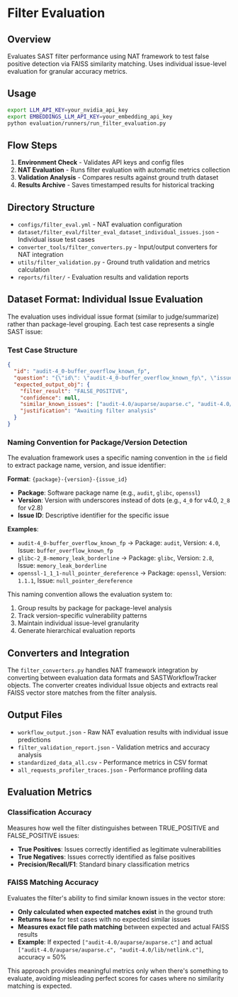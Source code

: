 # Filter Evaluation

## Overview
Evaluates SAST filter performance using NAT framework to test false positive detection via FAISS similarity matching. Uses individual issue-level evaluation for granular accuracy metrics.

## Usage
```bash
export LLM_API_KEY=your_nvidia_api_key
export EMBEDDINGS_LLM_API_KEY=your_embedding_api_key
python evaluation/runners/run_filter_evaluation.py
```

## Flow Steps
1. **Environment Check** - Validates API keys and config files
2. **NAT Evaluation** - Runs filter evaluation with automatic metrics collection
3. **Validation Analysis** - Compares results against ground truth dataset
4. **Results Archive** - Saves timestamped results for historical tracking

## Directory Structure
- `configs/filter_eval.yml` - NAT evaluation configuration
- `dataset/filter_eval/filter_eval_dataset_individual_issues.json` - Individual issue test cases
- `converter_tools/filter_converters.py` - Input/output converters for NAT integration
- `utils/filter_validation.py` - Ground truth validation and metrics calculation
- `reports/filter/` - Evaluation results and validation reports

## Dataset Format: Individual Issue Evaluation

The evaluation uses individual issue format (similar to judge/summarize) rather than package-level grouping. Each test case represents a single SAST issue:

### Test Case Structure
```json
{
  "id": "audit-4_0-buffer_overflow_known_fp",
  "question": "{\"id\": \"audit-4_0-buffer_overflow_known_fp\", \"issue_id\": \"buffer_overflow_known_fp\", \"issue_type\": \"OVERRUN\", \"severity\": \"high\", \"trace\": \"...\", \"file_path\": \"audit-4.0/auparse/auparse.c\", \"line_number\": 514, \"cwe_id\": \"CWE-120\"}",
  "expected_output_obj": {
    "filter_result": "FALSE_POSITIVE",
    "confidence": null,
    "similar_known_issues": ["audit-4.0/auparse/auparse.c", "audit-4.0/lib/netlink.c"],
    "justification": "Awaiting filter analysis"
  }
}
```

### Naming Convention for Package/Version Detection

The evaluation framework uses a specific naming convention in the `id` field to extract package name, version, and issue identifier:

**Format**: `{package}-{version}-{issue_id}`
- **Package**: Software package name (e.g., `audit`, `glibc`, `openssl`)
- **Version**: Version with underscores instead of dots (e.g., `4_0` for v4.0, `2_8` for v2.8)
- **Issue ID**: Descriptive identifier for the specific issue

**Examples**:
- `audit-4_0-buffer_overflow_known_fp` → Package: `audit`, Version: `4.0`, Issue: `buffer_overflow_known_fp`
- `glibc-2_8-memory_leak_borderline` → Package: `glibc`, Version: `2.8`, Issue: `memory_leak_borderline`
- `openssl-1_1_1-null_pointer_dereference` → Package: `openssl`, Version: `1.1.1`, Issue: `null_pointer_dereference`

This naming convention allows the evaluation system to:
1. Group results by package for package-level analysis
2. Track version-specific vulnerability patterns
3. Maintain individual issue-level granularity
4. Generate hierarchical evaluation reports

## Converters and Integration
The `filter_converters.py` handles NAT framework integration by converting between evaluation data formats and SASTWorkflowTracker objects. The converter creates individual Issue objects and extracts real FAISS vector store matches from the filter analysis.

## Output Files
- `workflow_output.json` - Raw NAT evaluation results with individual issue predictions
- `filter_validation_report.json` - Validation metrics and accuracy analysis
- `standardized_data_all.csv` - Performance metrics in CSV format
- `all_requests_profiler_traces.json` - Performance profiling data

## Evaluation Metrics

### Classification Accuracy
Measures how well the filter distinguishes between TRUE_POSITIVE and FALSE_POSITIVE issues:
- **True Positives**: Issues correctly identified as legitimate vulnerabilities
- **True Negatives**: Issues correctly identified as false positives
- **Precision/Recall/F1**: Standard binary classification metrics

### FAISS Matching Accuracy
Evaluates the filter's ability to find similar known issues in the vector store:
- **Only calculated when expected matches exist** in the ground truth
- **Returns `None`** for test cases with no expected similar issues
- **Measures exact file path matching** between expected and actual FAISS results
- **Example**: If expected `["audit-4.0/auparse/auparse.c"]` and actual `["audit-4.0/auparse/auparse.c", "audit-4.0/lib/netlink.c"]`, accuracy = 50%

This approach provides meaningful metrics only when there's something to evaluate, avoiding misleading perfect scores for cases where no similarity matching is expected.